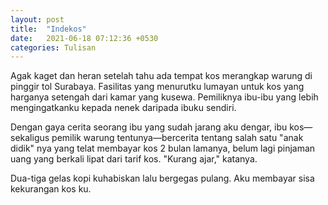 ```yaml
---
layout: post
title:  "Indekos"
date:   2021-06-18 07:12:36 +0530
categories: Tulisan
---
```

Agak kaget dan heran setelah tahu ada tempat kos merangkap warung di pinggir tol Surabaya. Fasilitas yang menurutku lumayan untuk kos yang harganya setengah dari kamar yang kusewa. Pemiliknya ibu-ibu yang lebih mengingatkanku kepada nenek daripada ibuku sendiri.

Dengan gaya cerita seorang ibu yang sudah jarang aku dengar, ibu kos—sekaligus pemilik warung tentunya—bercerita tentang salah satu "anak didik" nya yang telat membayar kos 2 bulan lamanya, belum lagi pinjaman uang yang berkali lipat dari tarif kos. "Kurang ajar," katanya.

Dua-tiga gelas kopi kuhabiskan lalu bergegas pulang. Aku membayar sisa kekurangan kos ku.